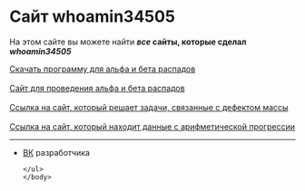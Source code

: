 
<html>
	<head>
		<title>Сайт whoamin34505</title>
		<meta charset="utf-8">	
		<link rel="stylesheet" href="main.css"/>
		<link rel="preconnect" href="https://fonts.googleapis.com">
		<link rel="preconnect" href="https://fonts.gstatic.com" crossorigin>
		<link href="https://fonts.googleapis.com/css2?family=Comfortaa&display=swap" rel="stylesheet">
		<link rel="shortcut icon" href="https://w7.pngwing.com/pngs/165/985/png-transparent-atomic-theory-carbon-atomic-mass-chemical-element-atom-symmetry-chemistry-subatomic-particle.png"/>
	</head>
	<body>
		<h1>Сайт whoamin34505</h1>
	<p class="text">На этом сайте вы можете найти <b><em>все</em> сайты, которые сделал <em>whoamin34505</em></b></p>
	<div class="text">
	<a href="https://github.com/whoamin34505/app/raw/main/Raspad.exe">Скачать программу для альфа и бета распадов</a>
	<br> <!-- нужно для переноса строки -->
	</div>
	<br>
	<div class="text">
	<a href="https://whoamin34505.github.io/raspweb/">Сайт для проведения альфа и бета распадов</a>
	<br>
	</div>
	<br>
	<div class="text">
	<a href="https://whoamin34505.github.io/web/">Ссылка на сайт, который решает задачи, связанные с дефектом массы</a>
	<br>
	</div>
	<br>
	<div class="text">
	<a href="https://whoamin34505.github.io/arpr/">Ссылка на сайт, который находит данные с арифметической прогрессии</a>
	</div>
	<hr>
	<ul>
		<li class="vk"><a href="https://vk.com/whoamin">ВК</a> разработчика</li>

	</ul> 
	</body>
</html>
